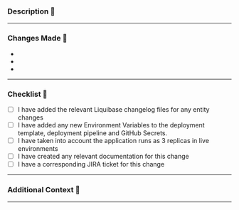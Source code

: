 ### Description :pencil:

---

### Changes Made :pencil:

- 
- 
- 

---

### Checklist :pencil:

- [ ] I have added the relevant Liquibase changelog files for any entity changes
- [ ] I have added any new Environment Variables to the deployment template, deployment pipeline and GitHub Secrets.
- [ ] I have taken into account the application runs as 3 replicas in live environments
- [ ] I have created any relevant documentation for this change
- [ ] I have a corresponding JIRA ticket for this change 

---

### Additional Context :pencil:

---